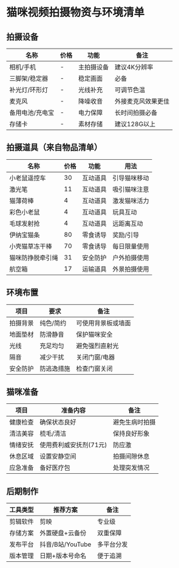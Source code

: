 # 猫咪视频拍摄物资与环境清单

## 拍摄设备
| 名称 | 价格 | 功能 | 备注 |
|------|------|------|------|
| 相机/手机 | - | 主拍摄设备 | 建议4K分辨率 |
| 三脚架/稳定器 | - | 稳定画面 | 必备 |
| 补光灯/环形灯 | - | 光线补充 | 可调节色温 |
| 麦克风 | - | 降噪收音 | 外接麦克风效果更佳 |
| 备用电池/充电宝 | - | 电力保障 | 长时间拍摄必备 |
| 存储卡 | - | 素材存储 | 建议128G以上 |

## 拍摄道具（来自物品清单）
| 名称 | 价格 | 功能 | 用法 |
|------|------|------|------|
| 小老鼠遥控车 | 30 | 互动道具 | 引导猫咪移动 |
| 激光笔 | 11 | 互动道具 | 吸引猫咪注意 |
| 猫薄荷棒 | 4 | 互动道具 | 激发猫咪活力 |
| 彩色小老鼠 | 4 | 互动道具 | 玩具互动 |
| 毛球发射抢 | 4 | 互动道具 | 远距离互动 |
| 伊纳宝猫条 | 80 | 零食诱导 | 奖励/引导 |
| 小壳猫草冻干棒 | 70 | 零食诱导 | 每日限量使用 |
| 猫咪防挣脱牵引绳 | 31 | 安全防护 | 户外拍摄使用 |
| 航空箱 | 17 | 运输道具 | 外景拍摄使用 |

## 环境布置
| 项目 | 要求 | 备注 |
|------|------|------|
| 拍摄背景 | 纯色/简约 | 可使用背景板或墙面 |
| 地面垫材 | 防滑静音 | 保护猫咪安全 |
| 光线 | 充足均匀 | 避免强烈直射光 |
| 隔音 | 减少干扰 | 关闭门窗/电器 |
| 安全防护 | 防逃逸措施 | 检查门窗关闭 |

## 猫咪准备
| 项目 | 准备内容 | 备注 |
|------|----------|------|
| 健康检查 | 确保状态良好 | 避免生病时拍摄 |
| 清洁美容 | 梳毛/清洁 | 保持良好形象 |
| 情绪安抚 | 使用费利威安抚剂(71元) | 防应激 |
| 休息区域 | 设置安静空间 | 拍摄间隙休息 |
| 应急准备 | 备好医疗包 | 处理突发情况 |

## 后期制作
| 工具类型 | 推荐方案 | 备注 |
|----------|----------|------|
| 剪辑软件 | 剪映 | 专业级 |
| 存储方案 | 外置硬盘+云备份 | 双重保障 |
| 发布平台 | 抖音/B站/YouTube | 多平台分发 |
| 版本管理 | 日期+版本号命名 | 便于追溯 |
